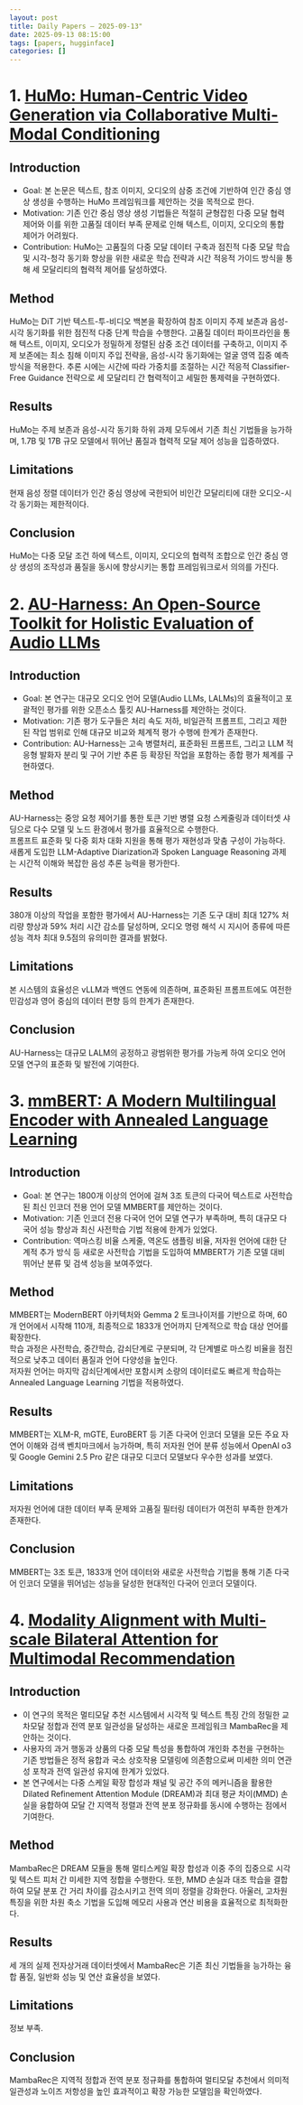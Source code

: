 ```yaml
---
layout: post
title: Daily Papers — 2025-09-13"
date: 2025-09-13 08:15:00
tags: [papers, hugginface]
categories: []
---
```



# 1. [HuMo: Human-Centric Video Generation via Collaborative Multi-Modal   Conditioning](https://arxiv.org/abs/2509.08519)

## Introduction
- Goal: 본 논문은 텍스트, 참조 이미지, 오디오의 삼중 조건에 기반하여 인간 중심 영상 생성을 수행하는 HuMo 프레임워크를 제안하는 것을 목적으로 한다.  
- Motivation: 기존 인간 중심 영상 생성 기법들은 적절히 균형잡힌 다중 모달 협력 제어와 이를 위한 고품질 데이터 부족 문제로 인해 텍스트, 이미지, 오디오의 통합 제어가 어려웠다.  
- Contribution: HuMo는 고품질의 다중 모달 데이터 구축과 점진적 다중 모달 학습 및 시각-청각 동기화 향상을 위한 새로운 학습 전략과 시간 적응적 가이드 방식을 통해 세 모달리티의 협력적 제어를 달성하였다.  

## Method  
HuMo는 DiT 기반 텍스트-투-비디오 백본을 확장하여 참조 이미지 주제 보존과 음성-시각 동기화를 위한 점진적 다중 단계 학습을 수행한다. 고품질 데이터 파이프라인을 통해 텍스트, 이미지, 오디오가 정밀하게 정렬된 삼중 조건 데이터를 구축하고, 이미지 주제 보존에는 최소 침해 이미지 주입 전략을, 음성-시각 동기화에는 얼굴 영역 집중 예측 방식을 적용한다. 추론 시에는 시간에 따라 가중치를 조절하는 시간 적응적 Classifier-Free Guidance 전략으로 세 모달리티 간 협력적이고 세밀한 통제력을 구현하였다.  

## Results  
HuMo는 주제 보존과 음성-시각 동기화 하위 과제 모두에서 기존 최신 기법들을 능가하며, 1.7B 및 17B 규모 모델에서 뛰어난 품질과 협력적 모달 제어 성능을 입증하였다.  

## Limitations  
현재 음성 정렬 데이터가 인간 중심 영상에 국한되어 비인간 모달리티에 대한 오디오-시각 동기화는 제한적이다.  

## Conclusion  
HuMo는 다중 모달 조건 하에 텍스트, 이미지, 오디오의 협력적 조합으로 인간 중심 영상 생성의 조작성과 품질을 동시에 향상시키는 통합 프레임워크로서 의의를 가진다.

# 2. [AU-Harness: An Open-Source Toolkit for Holistic Evaluation of Audio LLMs](https://arxiv.org/abs/2509.08031)

## Introduction
- Goal: 본 연구는 대규모 오디오 언어 모델(Audio LLMs, LALMs)의 효율적이고 포괄적인 평가를 위한 오픈소스 툴킷 AU-Harness를 제안하는 것이다.  
- Motivation: 기존 평가 도구들은 처리 속도 저하, 비일관적 프롬프트, 그리고 제한된 작업 범위로 인해 대규모 비교와 체계적 평가 수행에 한계가 존재한다.  
- Contribution: AU-Harness는 고속 병렬처리, 표준화된 프롬프트, 그리고 LLM 적응형 발화자 분리 및 구어 기반 추론 등 확장된 작업을 포함하는 종합 평가 체계를 구현하였다.  

## Method  
AU-Harness는 중앙 요청 제어기를 통한 토큰 기반 병렬 요청 스케줄링과 데이터셋 샤딩으로 다수 모델 및 노드 환경에서 평가를 효율적으로 수행한다.  
프롬프트 표준화 및 다중 회차 대화 지원을 통해 평가 재현성과 맞춤 구성이 가능하다.  
새롭게 도입한 LLM-Adaptive Diarization과 Spoken Language Reasoning 과제는 시간적 이해와 복잡한 음성 추론 능력을 평가한다.  

## Results  
380개 이상의 작업을 포함한 평가에서 AU-Harness는 기존 도구 대비 최대 127% 처리량 향상과 59% 처리 시간 감소를 달성하며, 오디오 명령 해석 시 지시어 종류에 따른 성능 격차 최대 9.5점의 유의미한 결과를 밝혔다.  

## Limitations  
본 시스템의 효율성은 vLLM과 백엔드 연동에 의존하며, 표준화된 프롬프트에도 여전한 민감성과 영어 중심의 데이터 편향 등의 한계가 존재한다.  

## Conclusion  
AU-Harness는 대규모 LALM의 공정하고 광범위한 평가를 가능케 하여 오디오 언어 모델 연구의 표준화 및 발전에 기여한다.

# 3. [mmBERT: A Modern Multilingual Encoder with Annealed Language Learning](https://arxiv.org/abs/2509.06888)

## Introduction
- Goal: 본 연구는 1800개 이상의 언어에 걸쳐 3조 토큰의 다국어 텍스트로 사전학습된 최신 인코더 전용 언어 모델 MMBERT를 제안하는 것이다.  
- Motivation: 기존 인코더 전용 다국어 언어 모델 연구가 부족하며, 특히 대규모 다국어 성능 향상과 최신 사전학습 기법 적용에 한계가 있었다.  
- Contribution: 역마스킹 비율 스케줄, 역온도 샘플링 비율, 저자원 언어에 대한 단계적 추가 방식 등 새로운 사전학습 기법을 도입하여 MMBERT가 기존 모델 대비 뛰어난 분류 및 검색 성능을 보여주었다.  

## Method  
MMBERT는 ModernBERT 아키텍처와 Gemma 2 토크나이저를 기반으로 하며, 60개 언어에서 시작해 110개, 최종적으로 1833개 언어까지 단계적으로 학습 대상 언어를 확장한다.  
학습 과정은 사전학습, 중간학습, 감쇠단계로 구분되며, 각 단계별로 마스킹 비율을 점진적으로 낮추고 데이터 품질과 언어 다양성을 높인다.  
저자원 언어는 마지막 감쇠단계에서만 포함시켜 소량의 데이터로도 빠르게 학습하는 Annealed Language Learning 기법을 적용하였다.  

## Results  
MMBERT는 XLM-R, mGTE, EuroBERT 등 기존 다국어 인코더 모델을 모든 주요 자연어 이해와 검색 벤치마크에서 능가하며, 특히 저자원 언어 분류 성능에서 OpenAI o3 및 Google Gemini 2.5 Pro 같은 대규모 디코더 모델보다 우수한 성과를 보였다.  

## Limitations  
저자원 언어에 대한 데이터 부족 문제와 고품질 필터링 데이터가 여전히 부족한 한계가 존재한다.  

## Conclusion  
MMBERT는 3조 토큰, 1833개 언어 데이터와 새로운 사전학습 기법을 통해 기존 다국어 인코더 모델을 뛰어넘는 성능을 달성한 현대적인 다국어 인코더 모델이다.

# 4. [Modality Alignment with Multi-scale Bilateral Attention for Multimodal   Recommendation](https://arxiv.org/abs/2509.09114)

## Introduction
- 이 연구의 목적은 멀티모달 추천 시스템에서 시각적 및 텍스트 특징 간의 정밀한 교차모달 정합과 전역 분포 일관성을 달성하는 새로운 프레임워크 MambaRec을 제안하는 것이다.  
- 사용자의 과거 행동과 상품의 다중 모달 특성을 통합하여 개인화 추천을 구현하는 기존 방법들은 정적 융합과 국소 상호작용 모델링에 의존함으로써 미세한 의미 연관성 포착과 전역 일관성 유지에 한계가 있었다.  
- 본 연구에서는 다중 스케일 확장 합성과 채널 및 공간 주의 메커니즘을 활용한 Dilated Refinement Attention Module (DREAM)과 최대 평균 차이(MMD) 손실을 융합하여 모달 간 지역적 정렬과 전역 분포 정규화를 동시에 수행하는 점에서 기여한다.  

## Method
MambaRec은 DREAM 모듈을 통해 멀티스케일 확장 합성과 이중 주의 집중으로 시각 및 텍스트 피처 간 미세한 지역 정합을 수행한다. 또한, MMD 손실과 대조 학습을 결합하여 모달 분포 간 거리 차이를 감소시키고 전역 의미 정렬을 강화한다. 아울러, 고차원 특징을 위한 차원 축소 기법을 도입해 메모리 사용과 연산 비용을 효율적으로 최적화한다.  

## Results
세 개의 실제 전자상거래 데이터셋에서 MambaRec은 기존 최신 기법들을 능가하는 융합 품질, 일반화 성능 및 연산 효율성을 보였다.  

## Limitations
정보 부족.  

## Conclusion
MambaRec은 지역적 정합과 전역 분포 정규화를 통합하여 멀티모달 추천에서 의미적 일관성과 노이즈 저항성을 높인 효과적이고 확장 가능한 모델임을 확인하였다.
